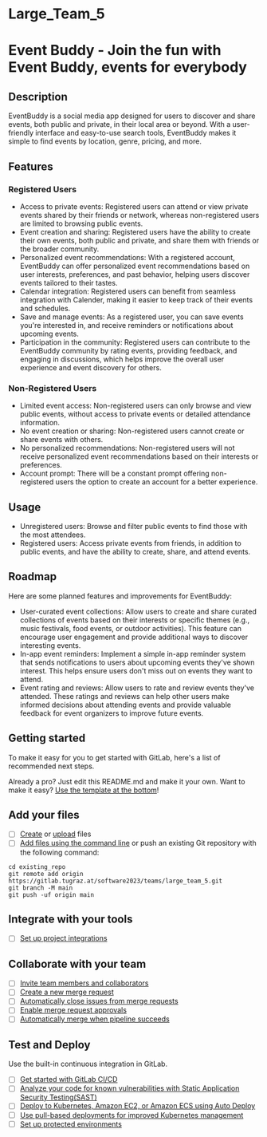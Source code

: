 # Large_Team_5


# Event Buddy - Join the fun with Event Buddy, events for everybody

## Description

EventBuddy is a social media app designed for users to discover and share events, both public and private, in their local area or beyond. With a user-friendly interface and easy-to-use search tools, EventBuddy makes it simple to find events by location, genre, pricing, and more.

## Features

### Registered Users

- Access to private events: Registered users can attend or view private events shared by their friends or network, whereas non-registered users are limited to browsing public events.
- Event creation and sharing: Registered users have the ability to create their own events, both public and private, and share them with friends or the broader community.
- Personalized event recommendations: With a registered account, EventBuddy can offer personalized event recommendations based on user interests, preferences, and past behavior, helping users discover events tailored to their tastes.
- Calendar integration: Registered users can benefit from seamless integration with Calender, making it easier to keep track of their events and schedules.
- Save and manage events: As a registered user, you can save events you're interested in, and receive reminders or notifications about upcoming events.
- Participation in the community: Registered users can contribute to the EventBuddy community by rating events, providing feedback, and engaging in discussions, which helps improve the overall user experience and event discovery for others.

### Non-Registered Users

- Limited event access: Non-registered users can only browse and view public events, without access to private events or detailed attendance information.
- No event creation or sharing: Non-registered users cannot create or share events with others.
- No personalized recommendations: Non-registered users will not receive personalized event recommendations based on their interests or preferences.
- Account prompt: There will be a constant prompt offering non-registered users the option to create an account for a better experience.

## Usage

- Unregistered users: Browse and filter public events to find those with the most attendees.
- Registered users: Access private events from friends, in addition to public events, and have the ability to create, share, and attend events.

## Roadmap

Here are some planned features and improvements for EventBuddy:

- User-curated event collections: Allow users to create and share curated collections of events based on their interests or specific themes (e.g., music festivals, food events, or outdoor activities). This feature can encourage user engagement and provide additional ways to discover interesting events.
- In-app event reminders: Implement a simple in-app reminder system that sends notifications to users about upcoming events they've shown interest. This helps ensure users don't miss out on events they want to attend.
- Event rating and reviews: Allow users to rate and review events they've attended. These ratings and reviews can help other users make informed decisions about attending events and provide valuable feedback for event organizers to improve future events.


## Getting started

To make it easy for you to get started with GitLab, here's a list of recommended next steps.

Already a pro? Just edit this README.md and make it your own. Want to make it easy? [Use the template at the bottom](#editing-this-readme)!

## Add your files

- [ ] [Create](https://docs.gitlab.com/ee/user/project/repository/web_editor.html#create-a-file) or [upload](https://docs.gitlab.com/ee/user/project/repository/web_editor.html#upload-a-file) files
- [ ] [Add files using the command line](https://docs.gitlab.com/ee/gitlab-basics/add-file.html#add-a-file-using-the-command-line) or push an existing Git repository with the following command:

```
cd existing_repo
git remote add origin https://gitlab.tugraz.at/software2023/teams/large_team_5.git
git branch -M main
git push -uf origin main
```

## Integrate with your tools

- [ ] [Set up project integrations](https://gitlab.tugraz.at/software2023/teams/large_team_5/-/settings/integrations)

## Collaborate with your team

- [ ] [Invite team members and collaborators](https://docs.gitlab.com/ee/user/project/members/)
- [ ] [Create a new merge request](https://docs.gitlab.com/ee/user/project/merge_requests/creating_merge_requests.html)
- [ ] [Automatically close issues from merge requests](https://docs.gitlab.com/ee/user/project/issues/managing_issues.html#closing-issues-automatically)
- [ ] [Enable merge request approvals](https://docs.gitlab.com/ee/user/project/merge_requests/approvals/)
- [ ] [Automatically merge when pipeline succeeds](https://docs.gitlab.com/ee/user/project/merge_requests/merge_when_pipeline_succeeds.html)

## Test and Deploy

Use the built-in continuous integration in GitLab.

- [ ] [Get started with GitLab CI/CD](https://docs.gitlab.com/ee/ci/quick_start/index.html)
- [ ] [Analyze your code for known vulnerabilities with Static Application Security Testing(SAST)](https://docs.gitlab.com/ee/user/application_security/sast/)
- [ ] [Deploy to Kubernetes, Amazon EC2, or Amazon ECS using Auto Deploy](https://docs.gitlab.com/ee/topics/autodevops/requirements.html)
- [ ] [Use pull-based deployments for improved Kubernetes management](https://docs.gitlab.com/ee/user/clusters/agent/)
- [ ] [Set up protected environments](https://docs.gitlab.com/ee/ci/environments/protected_environments.html)

